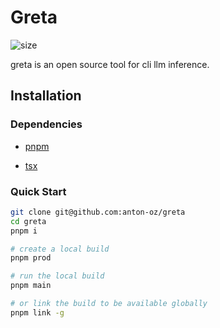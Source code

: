 # Greta

![size](https://img.shields.io/github/repo-size/anton-oz/greta?style=for-the-badge&logoColor=%23b4befe)

greta is an open source tool for cli llm inference.

## Installation

### Dependencies

- [pnpm](https://pnpm.io/installation)

- [tsx](https://tsx.is/)

### Quick Start

```bash
git clone git@github.com:anton-oz/greta
cd greta
pnpm i

# create a local build
pnpm prod

# run the local build
pnpm main

# or link the build to be available globally
pnpm link -g
```

